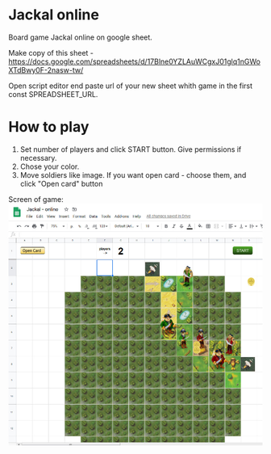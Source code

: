 # Jackal online
Board game Jackal online on google sheet.

Make copy of this sheet - https://docs.google.com/spreadsheets/d/17Blne0YZLAuWCgxJ01glq1nGWoXTdBwy0F-2nasw-tw/

Open script editor end paste url of your new sheet whith game in the first const SPREADSHEET_URL.

# How to play
1. Set number of players and click START button. Give permissions if necessary.
2. Chose your color.
3. Move soldiers like image. If you want open card - choose them, and click "Open card" button

Screen of game:
![Drag Racing](screen.jpg)

